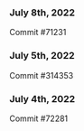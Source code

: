 ### July 8th, 2022

Commit #71231

### July 5th, 2022

Commit #314353


### July 4th, 2022

Commit #72281

